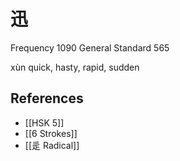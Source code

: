 # 迅
Frequency 1090
General Standard 565

xùn
quick, hasty, rapid, sudden

## References
- [[HSK 5]]
- [[6 Strokes]]
- [[辵 Radical]]